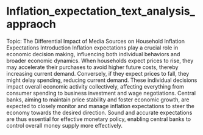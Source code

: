 # Inflation_expectation_text_analysis_appraoch
Topic: The Differential Impact of Media Sources on Household Inflation Expectations
Introduction
Inflation expectations play a crucial role in economic decision making, influencing both individual behaviors and broader economic dynamics. When households expect prices to rise, they may accelerate their purchases to avoid higher future costs, thereby increasing current demand. Conversely, if they expect prices to fall, they might delay spending, reducing current demand. These individual decisions impact overall economic activity collectively, affecting everything from consumer spending to business investment and wage negotiations. Central banks, aiming to maintain price stability and foster economic growth, are expected to closely monitor and manage inflation expectations to steer the economy towards the desired direction. Sound and accurate expectations are thus essential for effective monetary policy, enabling central banks to control overall money supply more effectively.
